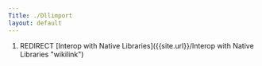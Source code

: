 ```yaml
---
Title: ./Dllimport
layout: default
---
```


1.  REDIRECT [Interop with Native
    Libraries]({{site.url}}/Interop with Native Libraries "wikilink")
